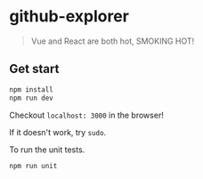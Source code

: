 # github-explorer

> Vue and React are both hot, SMOKING HOT!

## Get start

```bash
npm install
npm run dev
```
Checkout `localhost: 3000` in the browser!

If it doesn't work, try `sudo`.

To run the unit tests.
```bash
npm run unit
```
